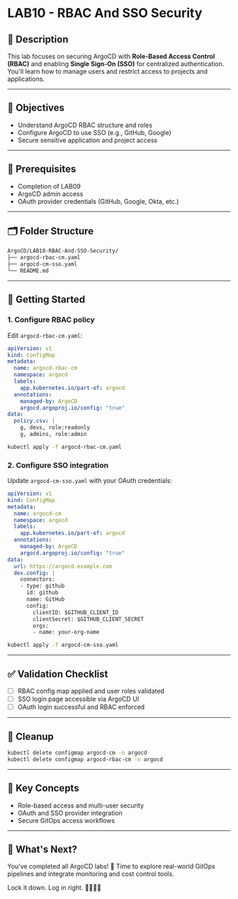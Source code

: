 # LAB10 - RBAC And SSO Security

## 📝 Description
This lab focuses on securing ArgoCD with **Role-Based Access Control (RBAC)** and enabling **Single Sign-On (SSO)** for centralized authentication. You'll learn how to manage users and restrict access to projects and applications.

---

## 🎯 Objectives
- Understand ArgoCD RBAC structure and roles
- Configure ArgoCD to use SSO (e.g., GitHub, Google)
- Secure sensitive application and project access

---

## 🧰 Prerequisites
- Completion of LAB09
- ArgoCD admin access
- OAuth provider credentials (GitHub, Google, Okta, etc.)

---

## 🗂️ Folder Structure
```bash
ArgoCD/LAB10-RBAC-And-SSO-Security/
├── argocd-rbac-cm.yaml
├── argocd-cm-sso.yaml
└── README.md
```

---

## 🚀 Getting Started

### 1. Configure RBAC policy
Edit `argocd-rbac-cm.yaml`:
```yaml
apiVersion: v1
kind: ConfigMap
metadata:
  name: argocd-rbac-cm
  namespace: argocd
  labels:
    app.kubernetes.io/part-of: argocd
  annotations:
    managed-by: ArgoCD
    argocd.argoproj.io/config: "true"
data:
  policy.csv: |
    g, devs, role:readonly
    g, admins, role:admin
```
```bash
kubectl apply -f argocd-rbac-cm.yaml
```

### 2. Configure SSO integration
Update `argocd-cm-sso.yaml` with your OAuth credentials:
```yaml
apiVersion: v1
kind: ConfigMap
metadata:
  name: argocd-cm
  namespace: argocd
  labels:
    app.kubernetes.io/part-of: argocd
  annotations:
    managed-by: ArgoCD
    argocd.argoproj.io/config: "true"
data:
  url: https://argocd.example.com
  dex.config: |
    connectors:
    - type: github
      id: github
      name: GitHub
      config:
        clientID: $GITHUB_CLIENT_ID
        clientSecret: $GITHUB_CLIENT_SECRET
        orgs:
        - name: your-org-name
```
```bash
kubectl apply -f argocd-cm-sso.yaml
```

---

## ✅ Validation Checklist
- [ ] RBAC config map applied and user roles validated
- [ ] SSO login page accessible via ArgoCD UI
- [ ] OAuth login successful and RBAC enforced

---

## 🧹 Cleanup
```bash
kubectl delete configmap argocd-cm -n argocd
kubectl delete configmap argocd-rbac-cm -n argocd
```

---

## 🧠 Key Concepts
- Role-based access and multi-user security
- OAuth and SSO provider integration
- Secure GitOps access workflows

---

## 🔁 What's Next?
You’ve completed all ArgoCD labs! 🎉 Time to explore real-world GitOps pipelines and integrate monitoring and cost control tools.

Lock it down. Log in right. 🔐🧑‍💼🌐